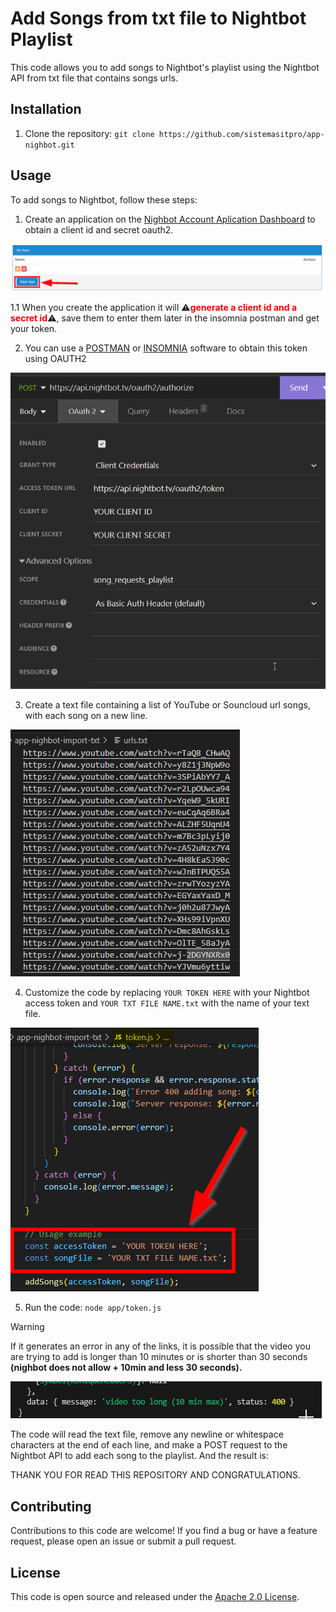 # Add Songs from txt file to Nightbot Playlist

This code allows you to add songs to Nightbot's playlist using the Nightbot API from txt file that contains songs urls.

## Installation

1. Clone the repository: `git clone https://github.com/sistemasitpro/app-nighbot.git`

## Usage

To add songs to Nightbot, follow these steps:

1. Create an application on the [Nighbot Account Aplication Dashboard](https://nightbot.tv/account/applications) to obtain a client id and secret oauth2.

![Alt text](images/image-4.png)

  1.1 When you create the application it will ⚠️<span style="color:red">**generate a client id and a secret id**</span>⚠️, save them to enter them later in the insomnia postman and get your token.

2. You can use a [POSTMAN](https://www.postman.com/) or [INSOMNIA](https://insomnia.rest/) software to obtain this token using OAUTH2

![Alt text](images/image.png)

3. Create a text file containing a list of YouTube or Souncloud url songs, with each song on a new line.

![Alt text](images/image-1.png)

4. Customize the code by replacing `YOUR TOKEN HERE` with your Nightbot access token and `YOUR TXT FILE NAME.txt` with the name of your text file.

![Alt text](images/image-2.png)

5. Run the code: `node app/token.js`
> [!WARNING] 
> If it generates an error in any of the links, it is possible that the video you are trying to add is longer than 10 minutes or is shorter than 30 seconds **(nighbot does not allow + 10min and less 30 seconds).**

![Alt text](images/image-5.png)

The code will read the text file, remove any newline or whitespace characters at the end of each line, and make a POST request to the Nightbot API to add each song to the playlist.
And the result is:


THANK YOU FOR READ THIS REPOSITORY AND CONGRATULATIONS.
## Contributing

Contributions to this code are welcome! If you find a bug or have a feature request, please open an issue or submit a pull request.

## License

This code is open source and released under the [Apache 2.0 License](LICENSE).